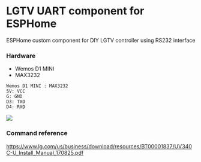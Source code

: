 # LGTV UART component for ESPHome

ESPHome custom component for DIY LGTV controller using RS232 interface

### Hardware
- Wemos D1 MINI
- MAX3232

```
Wemos D1 MINI : MAX3232
5V: VCC
G: GND
D3: TXD
D4: RXD
```

<div>
<img src="https://user-images.githubusercontent.com/54183150/80918265-061b7280-8d9f-11ea-8176-2a823d6c3d5a.jpg">
</div>

### Command reference
https://www.lg.com/us/business/download/resources/BT00001837/UV340C-U_Install_Manual_170825.pdf
